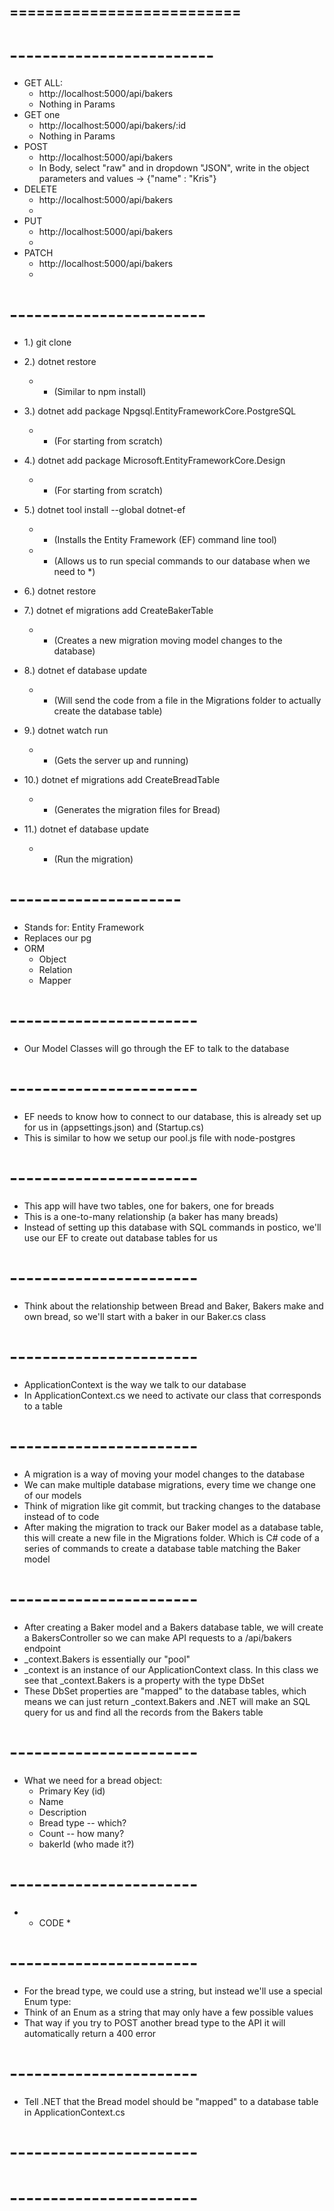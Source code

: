 ## ============<DATABASE LECTURE>==============

# -----------<IN POSTMAN>--------------
- GET ALL:
    - http://localhost:5000/api/bakers
    - Nothing in Params
- GET one
    - http://localhost:5000/api/bakers/:id
    - Nothing in Params
- POST
    - http://localhost:5000/api/bakers
    - In Body, select "raw" and in dropdown "JSON", write in the object parameters and values -> {"name" : "Kris"}
- DELETE
    - http://localhost:5000/api/bakers
    - 
- PUT
    - http://localhost:5000/api/bakers
    - 
- PATCH
    - http://localhost:5000/api/bakers
    - 

# ----------<In Terminal>--------------
- 1.) git clone
- 2.) dotnet restore
    - * (Similar to npm install)
- 3.) dotnet add package Npgsql.EntityFrameworkCore.PostgreSQL
    - * (For starting from scratch)
- 4.) dotnet add package Microsoft.EntityFrameworkCore.Design
    - * (For starting from scratch)

- 5.) dotnet tool install --global dotnet-ef
    - * (Installs the Entity Framework (EF) command line tool)
    - * (Allows us to run special commands to our database when we need to *)

- 6.) dotnet restore

- 7.) dotnet ef migrations add CreateBakerTable
    - * (Creates a new migration moving model changes to the database)

- 8.) dotnet ef database update
    - * (Will send the code from a file in the Migrations folder to actually create the database table)

- 9.) dotnet watch run
    - * (Gets the server up and running)

- 10.) dotnet ef migrations add CreateBreadTable
    - * (Generates the migration files for Bread)

- 11.) dotnet ef database update
    - * (Run the migration)

# ---------<EF>------------
- Stands for: Entity Framework
- Replaces our pg
- ORM
    - Object
    - Relation
    - Mapper

# ---------<THE PROCESS>--------------
- Our Model Classes will go through the EF to talk to the database

# ---------<DATABASE CONNECTION>--------------
- EF needs to know how to connect to our database, this is already set up for us in (appsettings.json) and (Startup.cs)
- This is similar to how we setup our pool.js file with node-postgres

# ---------<ERD>--------------
- This app will have two tables, one for bakers, one for breads
- This is a one-to-many relationship (a baker has many breads)
- Instead of setting up this database with SQL commands in postico, we'll use our EF to create out database tables for us

# ---------<MODEL SETUP: Baker>--------------
- Think about the relationship between Bread and Baker, Bakers make and own bread, so we'll start with a baker in our Baker.cs class

# ---------<ACTIVATE BakerModel IN DATABASE>--------------
- ApplicationContext is the way we talk to our database
- In ApplicationContext.cs we need to activate our class that corresponds to a table

# ---------<DATABASE MIGRATIONS>--------------
- A migration is a way of moving your model changes to the database
- We can make multiple database migrations, every time we change one of our models
- Think of migration like git commit, but tracking changes to the database instead of to code
- After making the migration to track our Baker model as a database table, this will create a new file in the Migrations folder. Which is C# code of a series of commands to create a database table matching the Baker model

# ---------<Baker CONTROLLER>--------------
- After creating a Baker model and a Bakers database table, we will create a BakersController so we can make API requests to a /api/bakers endpoint
- _context.Bakers is essentially our "pool"
- _context is an instance of our ApplicationContext class. In this class we see that _context.Bakers is a property with the type DbSet<Baker>
- These DbSet properties are "mapped" to the database tables, which means we can just return _context.Bakers and .NET will make an SQL query for us and find all the records from the Bakers table

# ---------<Bread MODEL>--------------
- What we need for a bread object:
    - Primary Key (id)
    - Name
    - Description
    - Bread type -- which?
    - Count -- how many?
    - bakerId (who made it?)

# ---------<Bread MODEL CLASS>--------------
- * CODE *

# ---------<ENUM TYPES>--------------
- For the bread type, we could use a string, but instead we'll use a special Enum type:
- Think of an Enum as a string that may only have a few possible values
- That way if you try to POST another bread type to the API it will automatically return a 400 error

# ---------<ACTIVATE Bread IN DATABASE>--------------
- Tell .NET that the Bread model should be "mapped" to a database table in ApplicationContext.cs

# ---------<Bread TABLE MIGRATION>--------------


# ---------<Bread CONTROLLER>--------------

